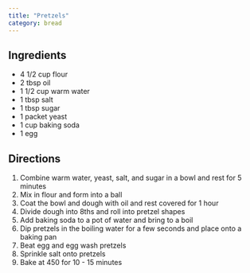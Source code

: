 ```yaml
---
title: "Pretzels"
category: bread
---
```


## Ingredients

- 4 1/2 cup flour
- 2 tbsp oil
- 1 1/2 cup warm water
- 1 tbsp salt
- 1 tbsp sugar
- 1 packet yeast
- 1 cup baking soda
- 1 egg

## Directions

1. Combine warm water, yeast, salt, and sugar in a bowl and rest for 5 minutes
2. Mix in flour and form into a ball
3. Coat the bowl and dough with oil and rest covered for 1 hour
4. Divide dough into 8ths and roll into pretzel shapes
5. Add baking soda to a pot of water and bring to a boil
6. Dip pretzels in the boiling water for a few seconds and place onto a baking pan
7. Beat egg and egg wash pretzels
8. Sprinkle salt onto pretzels
9. Bake at 450 for 10 - 15 minutes
